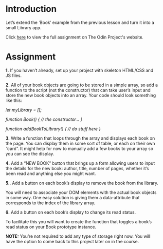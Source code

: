 <h1>Introduction</h1>

<p>Let’s extend the ‘Book’ example from the previous lesson and turn it into a small Library app.</p>

<p>Click <a href="https://www.theodinproject.com/lessons/node-path-javascript-library" target="_blank">here</a> to view the full assignment on The Odin Project's website.</p>

<h1>Assignment</h1>

<p><strong>1.</strong> If you haven’t already, set up your project with skeleton HTML/CSS and JS files.</p>

<p><strong>2.</strong> All of your book objects are going to be stored in a simple array, so add a function to the script (not the constructor) that can take user’s input and store the new book objects into an array. Your code should look something like this:</p>

<p><em>let myLibrary = [];

function Book() {
// the constructor...
}

function addBookToLibrary() {
// do stuff here
}</em></p>

<p><strong>3.</strong> Write a function that loops through the array and displays each book on the page. You can display them in some sort of table, or each on their own “card”. It might help for now to manually add a few books to your array so you can see the display.</p>

<p><strong>4.</strong> Add a “NEW BOOK” button that brings up a form allowing users to input the details for the new book: author, title, number of pages, whether it’s been read and anything else you might want.</p>

<p><strong>5.</strong>. Add a button on each book’s display to remove the book from the library.</p>

<p>You will need to associate your DOM elements with the actual book objects in some way. One easy solution is giving them a data-attribute that corresponds to the index of the library array.</p>

<p><strong>6.</strong> Add a button on each book’s display to change its read status.</p>

<p>To facilitate this you will want to create the function that toggles a book’s read status on your Book prototype instance.</p>

<p><strong>NOTE:</strong> You’re not required to add any type of storage right now. You will have the option to come back to this project later on in the course.</p>

